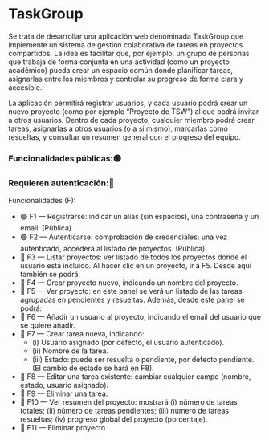 # TaskGroup

Se trata de desarrollar una aplicación web denominada TaskGroup que implemente un sistema de gestión colaborativa de tareas en proyectos compartidos. La idea es facilitar que, por ejemplo, un grupo de personas que trabaja de forma conjunta en una actividad (como un proyecto académico) pueda crear un espacio común donde planificar tareas, asignarlas entre los miembros y controlar su progreso de forma clara y accesible.

La aplicación permitirá registrar usuarios, y cada usuario podrá crear un nuevo proyecto (como por ejemplo “Proyecto de TSW”) al que podrá invitar a otros usuarios. Dentro de cada proyecto, cualquier miembro podrá crear tareas, asignarlas a otros usuarios (o a sí mismo), marcarlas como resueltas, y consultar un resumen general con el progreso del equipo.

### Funcionalidades públicas:🟢 
### Requieren autenticación:🔴

Funcionalidades (F):

- 🟢 F1 — Registrarse: indicar un alias (sin espacios), una contraseña y un email. (Pública)
- 🟢 F2 — Autenticarse: comprobación de credenciales; una vez autenticado, accederá al listado de proyectos. (Pública)
- 🔴 F3 — Listar proyectos: ver listado de todos los proyectos donde el usuario está incluido. Al hacer clic en un proyecto, ir a F5. Desde aquí también se podrá:
- 🔴 F4 — Crear proyecto nuevo, indicando un nombre del proyecto.
- 🔴 F5 — Ver proyecto: en este panel se verá un listado de las tareas agrupadas en pendientes y resueltas. Además, desde este panel se podrá:
- 🔴 F6 — Añadir un usuario al proyecto, indicando el email del usuario que se quiere añadir.
- 🔴 F7 — Crear tarea nueva, indicando:
  - (i) Usuario asignado (por defecto, el usuario autenticado).
  - (ii) Nombre de la tarea.
  - (iii) Estado: puede ser resuelta o pendiente, por defecto pendiente. (El cambio de estado se hará en F8).
- 🔴 F8 — Editar una tarea existente: cambiar cualquier campo (nombre, estado, usuario asignado).
- 🔴 F9 — Eliminar una tarea.
- 🔴 F10 — Ver resumen del proyecto: mostrará (i) número de tareas totales; (ii) número de tareas pendientes; (iii) número de tareas resueltas; (iv) progreso global del proyecto (porcentaje).
- 🔴 F11 — Eliminar proyecto.

